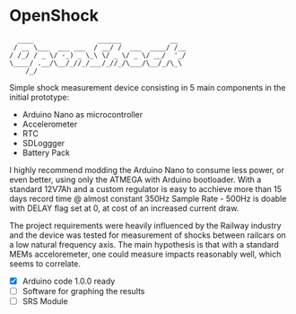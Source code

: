 # OpenShock
```
  ____                ______            __  
 / __ \___  ___ ___  / __/ /  ___  ____/ /__
/ /_/ / _ \/ -_) _ \_\ \/ _ \/ _ \/ __/  '_/
\____/ .__/\__/_//_/___/_//_/\___/\__/_/\_\ 
    /_/                                     
```
Simple shock measurement device consisting in 5 main components in the initial prototype:
- Arduino Nano as microcontroller
- Accelerometer
- RTC
- SDLoggger
- Battery Pack

I highly recommend modding the Arduino Nano to consume less power, or even better, using only the ATMEGA with Arduino bootloader. With a standard 12V7Ah and a custom regulator is easy to acchieve more than 15 days record time @ almost constant 350Hz Sample Rate - 500Hz is doable with DELAY flag set at 0, at cost of an increased current draw. 

The project requirements were heavily influenced by the Railway industry and the device was tested for measurement of shocks between railcars on a low natural frequency axis. The main hypothesis is that with a standard MEMs acceloremeter, one could measure impacts reasonably well, which seems to correlate.


- [X] Arduino code 1.0.0 ready
- [ ] Software for graphing the results
- [ ] SRS Module
